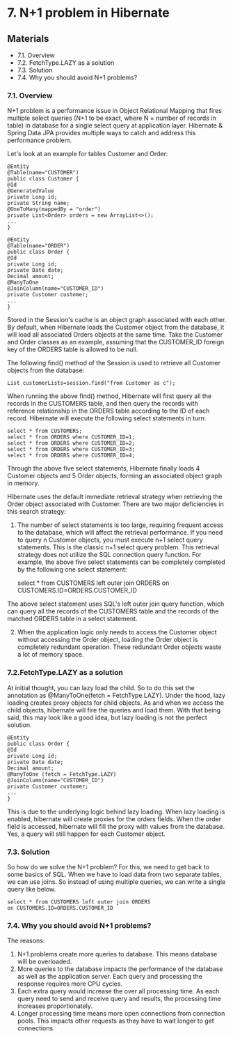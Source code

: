 # 7. N+1 problem in Hibernate
## Materials
* 7.1. Overview
* 7.2. FetchType.LAZY as a solution
* 7.3. Solution 
* 7.4. Why you should avoid N+1 problems?

### 7.1. Overview

N+1 problem is a performance issue in Object Relational Mapping that fires multiple select queries (N+1 to be exact,
where N = number of records in table) in database for a single select query at application layer. 
Hibernate & Spring Data JPA provides multiple ways to catch and address this performance problem.

Let's look at an example for tables Customer and Order:

    @Entity
    @Table(name="CUSTOMER")
    public class Customer {
    @Id
    @GeneratedValue
    private Long id;
    private String name;
    @OneToMany(mappedBy = "order")
    private List<Order> orders = new ArrayList<>();
    ...
    }

    @Entity
    @Table(name="ORDER")
    public class Order {
    @Id
    private Long id;
    private Date date;
    Decimal amount;
    @ManyToOne 
    @JoinColumn(name="CUSTOMER_ID")
    private Customer customer;
    ...
    }


Stored in the Session's cache is an object graph associated with each other. By default, when Hibernate loads the 
Customer object from the database, it will load all associated Orders objects at the same time. Take the Customer and
Order classes as an example, assuming that the CUSTOMER_ID foreign key of the ORDERS table is allowed to be null.

The following find() method of the Session is used to retrieve all Customer objects from the database:

    List customerLists=session.find("from Customer as c");

When running the above find() method, Hibernate will first query all the records in the CUSTOMERS table, and then query
the records with reference relationship in the ORDERS table according to the ID of each record. Hibernate will execute 
the following select statements in turn:

    select * from CUSTOMERS;
    select * from ORDERS where CUSTOMER_ID=1;
    select * from ORDERS where CUSTOMER_ID=2;
    select * from ORDERS where CUSTOMER_ID=3;
    select * from ORDERS where CUSTOMER_ID=4;

Through the above five select statements, Hibernate finally loads 4 Customer objects and 5 Order objects, 
forming an associated object graph in memory.

Hibernate uses the default immediate retrieval strategy when retrieving the Order object associated with Customer.
There are two major deficiencies in this search strategy:

1) The number of select statements is too large, requiring frequent access to the database, which will affect the 
retrieval performance. If you need to query n Customer objects, you must execute n+1 select query statements. This is
the classic n+1 select query problem. This retrieval strategy does not utilize the SQL connection query function. 
For example, the above five select statements can be completely completed by the following one select statement:


    select * from CUSTOMERS left outer join ORDERS
    on CUSTOMERS.ID=ORDERS.CUSTOMER_ID

The above select statement uses SQL's left outer join query function, which can query all the records of the CUSTOMERS 
table and the records of the matched ORDERS table in a select statement.

2) When the application logic only needs to access the Customer object without accessing the Order object,
loading the Order object is completely redundant operation. These redundant Order objects waste a lot of memory space.

### 7.2.FetchType.LAZY as a solution
At initial thought, you can lazy load the child. So to do this set the annotation as @ManyToOne(fetch = FetchType.LAZY).
Under the hood, lazy loading creates proxy objects for child objects. As and when we access the child objects, hibernate
will fire the queries and load them. With that being said, this may look like a good idea, but lazy loading is not 
the perfect solution.

    @Entity
    public class Order {
    @Id
    private Long id;
    private Date date;
    Decimal amount;
    @ManyToOne (fetch = FetchType.LAZY)
    @JoinColumn(name="CUSTOMER_ID")
    private Customer customer;
    ...
    }

This is due to the underlying logic behind lazy loading. When lazy loading is enabled, hibernate will create proxies
for the orders fields. When the order field is accessed, hibernate will fill the proxy with values from the 
database. Yes, a query will still happen for each Customer object.

### 7.3. Solution
So how do we solve the N+1 problem? For this, we need to get back to some basics of SQL. When we have to load data from
two separate tables, we can use joins. So instead of using multiple queries, we can write a single query like below.

    select * from CUSTOMERS left outer join ORDERS
    on CUSTOMERS.ID=ORDERS.CUSTOMER_ID

### 7.4. Why you should avoid N+1 problems?
The reasons:

1) N+1 problems create more queries to database. This means database will be overloaded.
2) More queries to the database impacts the performance of the database as well as the application server. 
Each query and processing the response requires more CPU cycles.
3) Each extra query would increase the over all processing time. As each query need to send and receive query and 
results, the processing time increases proportionately.
4) Longer processing time means more open connections from connection pools. This impacts other requests as they have 
 to wait longer to get connections.